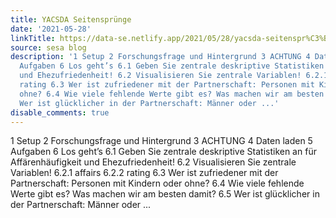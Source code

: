 ```yaml
---
title: YACSDA Seitensprünge
date: '2021-05-28'
linkTitle: https://data-se.netlify.app/2021/05/28/yacsda-seitenspr%C3%BCnge/
source: sesa blog
description: '1 Setup 2 Forschungsfrage und Hintergrund 3 ACHTUNG 4 Daten laden 5
  Aufgaben 6 Los geht’s 6.1 Geben Sie zentrale deskriptive Statistiken an für Affärenhäufigkeit
  und Ehezufriedenheit! 6.2 Visualisieren Sie zentrale Variablen! 6.2.1 affairs 6.2.2
  rating 6.3 Wer ist zufriedener mit der Partnerschaft: Personen mit Kindern oder
  ohne? 6.4 Wie viele fehlende Werte gibt es? Was machen wir am besten damit? 6.5
  Wer ist glücklicher in der Partnerschaft: Männer oder ...'
disable_comments: true
---
```

1 Setup 2 Forschungsfrage und Hintergrund 3 ACHTUNG 4 Daten laden 5 Aufgaben 6 Los geht’s 6.1 Geben Sie zentrale deskriptive Statistiken an für Affärenhäufigkeit und Ehezufriedenheit! 6.2 Visualisieren Sie zentrale Variablen! 6.2.1 affairs 6.2.2 rating 6.3 Wer ist zufriedener mit der Partnerschaft: Personen mit Kindern oder ohne? 6.4 Wie viele fehlende Werte gibt es? Was machen wir am besten damit? 6.5 Wer ist glücklicher in der Partnerschaft: Männer oder ...